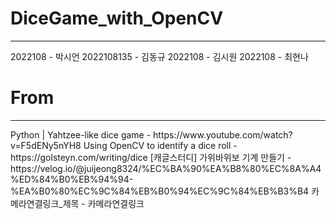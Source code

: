 # DiceGame_with_OpenCV
<hr>
2022108    - 박시언  
2022108135 - 김동규  
2022108    - 김시원  
2022108    - 최현나  

# From
<hr>
Python | Yahtzee-like dice game - https://www.youtube.com/watch?v=F5dENy5nYH8  
Using OpenCV to identify a dice roll - https://golsteyn.com/writing/dice  
[캐글스터디] 가위바위보 기계 만들기 - https://velog.io/@juijeong8324/%EC%BA%90%EA%B8%80%EC%8A%A4%ED%84%B0%EB%94%94-%EA%B0%80%EC%9C%84%EB%B0%94%EC%9C%84%EB%B3%B4  
카메라연결링크_제목 - 카메라연결링크  